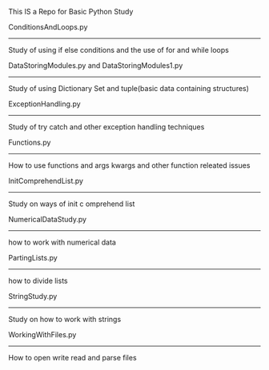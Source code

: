 This IS a Repo for Basic Python Study 

ConditionsAndLoops.py
_____________________________
Study of using if else conditions and the use of for and while loops



DataStoringModules.py and DataStoringModules1.py
_____________________________

Study of using  Dictionary Set and tuple(basic data containing structures)

ExceptionHandling.py
_____________________________
Study of try catch and other exception handling techniques

Functions.py
__________________
How to use functions and args kwargs and other function releated issues

InitComprehendList.py
________________
Study on ways of init c omprehend list

NumericalDataStudy.py
___________________
how to work with numerical data

PartingLists.py
_________________
how to divide lists

StringStudy.py
________________
Study on how to work with strings

WorkingWithFiles.py
_____________________
How to open write read and parse files

